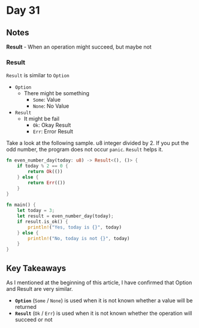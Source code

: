 # Day 31

## Notes

**Result** - When an operation might succeed, but maybe not

### Result

`Result` is similar to `Option`

- `Option`
  - There might be something
    - `Some`: Value
    - `None`: No Value
- `Result`
  - It might be fail
    - `Ok`: Okay Result
    - `Err`: Error Result

Take a look at the following sample. u8 integer divided by 2. If you put the odd number, the program does not occur `panic`.
`Result` helps it.

```rust
fn even_number_day(today: u8) -> Result<(), ()> {
    if today % 2 == 0 {
        return Ok(())
    } else {
        return Err(())
    }
}
 
fn main() {
    let today = 3;
    let result = even_number_day(today);
    if result.is_ok() {
        println!("Yes, today is {}", today)
    } else {
        println!("No, today is not {}", today)
    }
}
```

## Key Takeaways

As I mentioned at the beginning of this article, I have confirmed that Option and Result are very similar.

- **`Option`** (`Some` / `None`) is used when it is not known whether a value will be returned
- **`Result`** (`Ok` / `Err`) is used when it is not known whether the operation will succeed or not